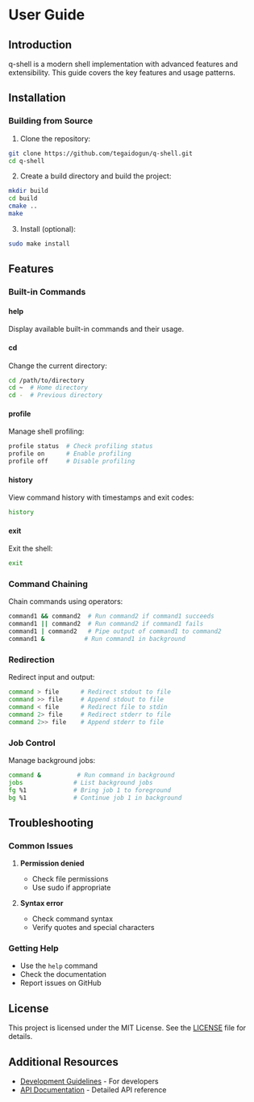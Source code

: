 # User Guide

## Introduction

q-shell is a modern shell implementation with advanced features and extensibility. This guide covers the key features and usage patterns.

## Installation

### Building from Source

1. Clone the repository:
```bash
git clone https://github.com/tegaidogun/q-shell.git
cd q-shell
```

2. Create a build directory and build the project:
```bash
mkdir build
cd build
cmake ..
make
```

3. Install (optional):
```bash
sudo make install
```

## Features

### Built-in Commands

#### help
Display available built-in commands and their usage.

#### cd
Change the current directory:
```bash
cd /path/to/directory
cd ~  # Home directory
cd -  # Previous directory
```

#### profile
Manage shell profiling:
```bash
profile status  # Check profiling status
profile on      # Enable profiling
profile off     # Disable profiling
```

#### history
View command history with timestamps and exit codes:
```bash
history
```

#### exit
Exit the shell:
```bash
exit
```

### Command Chaining

Chain commands using operators:
```bash
command1 && command2  # Run command2 if command1 succeeds
command1 || command2  # Run command2 if command1 fails
command1 | command2   # Pipe output of command1 to command2
command1 &           # Run command1 in background
```

### Redirection

Redirect input and output:
```bash
command > file      # Redirect stdout to file
command >> file     # Append stdout to file
command < file      # Redirect file to stdin
command 2> file     # Redirect stderr to file
command 2>> file    # Append stderr to file
```

### Job Control

Manage background jobs:
```bash
command &          # Run command in background
jobs              # List background jobs
fg %1             # Bring job 1 to foreground
bg %1             # Continue job 1 in background
```

## Troubleshooting

### Common Issues

1. **Permission denied**
   - Check file permissions
   - Use sudo if appropriate

2. **Syntax error**
   - Check command syntax
   - Verify quotes and special characters

### Getting Help

- Use the `help` command
- Check the documentation
- Report issues on GitHub

## License

This project is licensed under the MIT License. See the [LICENSE](LICENSE) file for details. 

## Additional Resources

- [Development Guidelines](../development.md) - For developers
- [API Documentation](docs/index.md) - Detailed API reference
